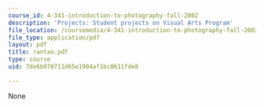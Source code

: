 ```yaml
---
course_id: 4-341-introduction-to-photography-fall-2002
description: 'Projects: Student projects on Visual Arts Program'
file_location: /coursemedia/4-341-introduction-to-photography-fall-2002/7de6b970711d65e1904af1bc0611fde8_rantao.pdf
file_type: application/pdf
layout: pdf
title: rantao.pdf
type: course
uid: 7de6b970711d65e1904af1bc0611fde8

---
```

None